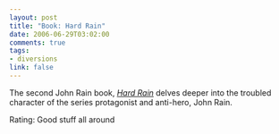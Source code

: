 ```yaml
--- 
layout: post
title: "Book: Hard Rain"
date: 2006-06-29T03:02:00
comments: true
tags:
- diversions
link: false
---
```

The second John Rain book, _<a href="http://www.amazon.com/gp/product/0451212460/sr=8-6/qid=1151575936/ref=pd_bbs_6/002-9802682-1622401?ie=UTF8" title="Hard Rain">Hard Rain</a>_ delves deeper into the troubled character of the series protagonist and anti-hero, John Rain.

Rating: Good stuff all around
